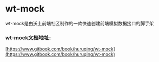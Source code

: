 # wt-mock 

wt-mock是由沃土前端社区制作的一款快速创建前端模拟数据接口的脚手架



### wt-mock文档地址:
[https://www.gitbook.com/book/huruqing/wt-mock](https://www.gitbook.com/book/huruqing/wt-mock)